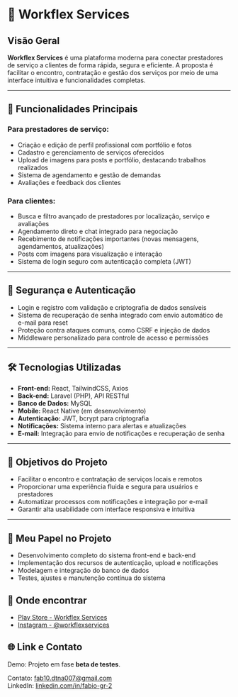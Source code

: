 # 💼 Workflex Services

## Visão Geral  
**Workflex Services** é uma plataforma moderna para conectar prestadores de serviço a clientes de forma rápida, segura e eficiente. A proposta é facilitar o encontro, contratação e gestão dos serviços por meio de uma interface intuitiva e funcionalidades completas.

---

## 🚀 Funcionalidades Principais

### Para prestadores de serviço:  
- Criação e edição de perfil profissional com portfólio e fotos  
- Cadastro e gerenciamento de serviços oferecidos  
- Upload de imagens para posts e portfólio, destacando trabalhos realizados  
- Sistema de agendamento e gestão de demandas  
- Avaliações e feedback dos clientes  

### Para clientes:  
- Busca e filtro avançado de prestadores por localização, serviço e avaliações  
- Agendamento direto e chat integrado para negociação  
- Recebimento de notificações importantes (novas mensagens, agendamentos, atualizações)  
- Posts com imagens para visualização e interação  
- Sistema de login seguro com autenticação completa (JWT)  

---

## 🔐 Segurança e Autenticação  
- Login e registro com validação e criptografia de dados sensíveis  
- Sistema de recuperação de senha integrado com envio automático de e-mail para reset  
- Proteção contra ataques comuns, como CSRF e injeção de dados  
- Middleware personalizado para controle de acesso e permissões  

---

## 🛠️ Tecnologias Utilizadas  
- **Front-end:** React, TailwindCSS, Axios  
- **Back-end:** Laravel (PHP), API RESTful  
- **Banco de Dados:** MySQL  
- **Mobile:** React Native (em desenvolvimento)  
- **Autenticação:** JWT, bcrypt para criptografia  
- **Notificações:** Sistema interno para alertas e atualizações  
- **E-mail:** Integração para envio de notificações e recuperação de senha  

---

## 🎯 Objetivos do Projeto  
- Facilitar o encontro e contratação de serviços locais e remotos  
- Proporcionar uma experiência fluida e segura para usuários e prestadores  
- Automatizar processos com notificações e integração por e-mail  
- Garantir alta usabilidade com interface responsiva e intuitiva  

---

## 🧠 Meu Papel no Projeto  
- Desenvolvimento completo do sistema front-end e back-end  
- Implementação dos recursos de autenticação, upload e notificações  
- Modelagem e integração do banco de dados  
- Testes, ajustes e manutenção contínua do sistema  


## 📱 Onde encontrar

- [Play Store - Workflex Services](https://play.google.com/store/apps/details?id=com.sansdtna07.Workflex)  
- [Instagram - @workflexservices](https://www.instagram.com/workflexservices/)

## 🌐 Link e Contato

Demo: Projeto em fase **beta de testes**.

Contato: fab10.dtna007@gmail.com  
LinkedIn: [linkedin.com/in/fabio-gr-2](https://linkedin.com/in/fabio-gr-2)
